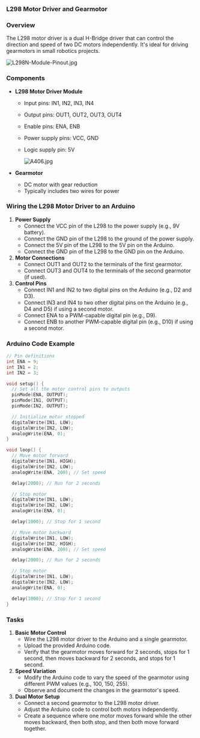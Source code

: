 ### L298 Motor Driver and Gearmotor

### Overview

The L298 motor driver is a dual H-Bridge driver that can control the direction and speed of two DC motors independently. It's ideal for driving gearmotors in small robotics projects.

![L298N-Module-Pinout.jpg](https://prod-files-secure.s3.us-west-2.amazonaws.com/b333f334-e0e6-48d1-aedc-47ceea98427f/a0c927dc-ad0c-477c-a6e3-c2fc369ca738/L298N-Module-Pinout.jpg)

### Components

- **L298 Motor Driver Module**
    - Input pins: IN1, IN2, IN3, IN4
    - Output pins: OUT1, OUT2, OUT3, OUT4
    - Enable pins: ENA, ENB
    - Power supply pins: VCC, GND
    - Logic supply pin: 5V
        
        ![A406.jpg](https://prod-files-secure.s3.us-west-2.amazonaws.com/b333f334-e0e6-48d1-aedc-47ceea98427f/338a5c3b-78e2-4e5b-80cb-8619fb60706a/A406.jpg)
        
- **Gearmotor**
    - DC motor with gear reduction
    - Typically includes two wires for power

### Wiring the L298 Motor Driver to an Arduino

1. **Power Supply**
    - Connect the VCC pin of the L298 to the power supply (e.g., 9V battery).
    - Connect the GND pin of the L298 to the ground of the power supply.
    - Connect the 5V pin of the L298 to the 5V pin on the Arduino.
    - Connect the GND pin of the L298 to the GND pin on the Arduino.
2. **Motor Connections**
    - Connect OUT1 and OUT2 to the terminals of the first gearmotor.
    - Connect OUT3 and OUT4 to the terminals of the second gearmotor (if used).
3. **Control Pins**
    - Connect IN1 and IN2 to two digital pins on the Arduino (e.g., D2 and D3).
    - Connect IN3 and IN4 to two other digital pins on the Arduino (e.g., D4 and D5) if using a second motor.
    - Connect ENA to a PWM-capable digital pin (e.g., D9).
    - Connect ENB to another PWM-capable digital pin (e.g., D10) if using a second motor.

### Arduino Code Example

```cpp
// Pin definitions
int ENA = 9;
int IN1 = 2;
int IN2 = 3;

void setup() {
  // Set all the motor control pins to outputs
  pinMode(ENA, OUTPUT);
  pinMode(IN1, OUTPUT);
  pinMode(IN2, OUTPUT);

  // Initialize motor stopped
  digitalWrite(IN1, LOW);
  digitalWrite(IN2, LOW);
  analogWrite(ENA, 0);
}

void loop() {
  // Move motor forward
  digitalWrite(IN1, HIGH);
  digitalWrite(IN2, LOW);
  analogWrite(ENA, 200); // Set speed

  delay(2000); // Run for 2 seconds

  // Stop motor
  digitalWrite(IN1, LOW);
  digitalWrite(IN2, LOW);
  analogWrite(ENA, 0);

  delay(1000); // Stop for 1 second

  // Move motor backward
  digitalWrite(IN1, LOW);
  digitalWrite(IN2, HIGH);
  analogWrite(ENA, 200); // Set speed

  delay(2000); // Run for 2 seconds

  // Stop motor
  digitalWrite(IN1, LOW);
  digitalWrite(IN2, LOW);
  analogWrite(ENA, 0);

  delay(1000); // Stop for 1 second
}

```

### Tasks

1. **Basic Motor Control**
    - Wire the L298 motor driver to the Arduino and a single gearmotor.
    - Upload the provided Arduino code.
    - Verify that the gearmotor moves forward for 2 seconds, stops for 1 second, then moves backward for 2 seconds, and stops for 1 second.
2. **Speed Variation**
    - Modify the Arduino code to vary the speed of the gearmotor using different PWM values (e.g., 100, 150, 255).
    - Observe and document the changes in the gearmotor's speed.
3. **Dual Motor Setup**
    - Connect a second gearmotor to the L298 motor driver.
    - Adjust the Arduino code to control both motors independently.
    - Create a sequence where one motor moves forward while the other moves backward, then both stop, and then both move forward together.